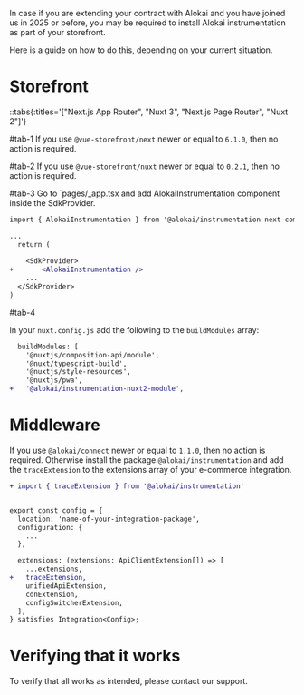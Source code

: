In case if you are extending your contract with Alokai and you have joined us in 2025 or before, you may be required to install Alokai instrumentation as part of your storefront.

Here is a guide on how to do this, depending on your current situation.

# Storefront
::tabs{:titles='["Next.js App Router", "Nuxt 3", "Next.js Page Router", "Nuxt 2"]'}

#tab-1
If you use `@vue-storefront/next` newer or equal to `6.1.0`, then no action is required.

#tab-2
If you use `@vue-storefront/nuxt` newer or equal to `0.2.1`, then no action is required.

#tab-3
Go to `pages/_app.tsx and add AlokaiInstrumentation component inside the SdkProvider.

```diff
import { AlokaiInstrumentation } from '@alokai/instrumentation-next-component';

...
  return (
    
    <SdkProvider>
+       <AlokaiInstrumentation />
    ...
  </SdkProvider>
)
```

#tab-4

In your `nuxt.config.js` add the following to the `buildModules` array:

```diff 
  buildModules: [
    '@nuxtjs/composition-api/module',
    '@nuxt/typescript-build',
    '@nuxtjs/style-resources',
    '@nuxtjs/pwa',
+   '@alokai/instrumentation-nuxt2-module',
```


# Middleware
If you use `@alokai/connect` newer or equal to `1.1.0`, then no action is required.
Otherwise install the package `@alokai/instrumentation` and add the `traceExtension` to the extensions array of your e-commerce integration.


```diff
+ import { traceExtension } from '@alokai/instrumentation'


export const config = {
  location: 'name-of-your-integration-package',
  configuration: {
    ...
  },

  extensions: (extensions: ApiClientExtension[]) => [
    ...extensions,
+   traceExtension,
    unifiedApiExtension,
    cdnExtension,
    configSwitcherExtension,
  ],
} satisfies Integration<Config>;
```

# Verifying that it works
To verify that all works as intended, please contact our support.